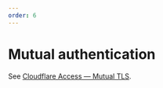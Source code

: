 ```yaml
---
order: 6
---
```


# Mutual authentication

See [Cloudflare Access — Mutual TLS](https://secret.wiki/access/service-auth/mtls/).
